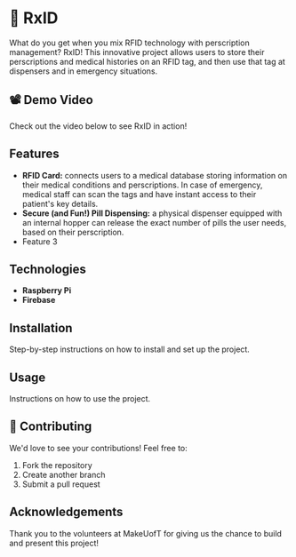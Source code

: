 # 💊 RxID

What do you get when you mix RFID technology with perscription management? RxID!
This innovative project allows users to store their perscriptions and medical histories on an RFID tag, and then use that tag at dispensers and in emergency situations. 


## 📽️ Demo Video
Check out the video below to see RxID in action!

## Features
- **RFID Card:** connects users to a medical database storing information on their medical conditions and perscriptions. In case of emergency, medical staff can scan the tags and have instant access to their patient's key details. 
- **Secure (and Fun!) Pill Dispensing:** a physical dispenser equipped with an internal hopper can release the exact number of pills the user needs, based on their perscription.  
- Feature 3

## Technologies
- **Raspberry Pi**
- **Firebase**

## Installation
Step-by-step instructions on how to install and set up the project.

## Usage
Instructions on how to use the project.

## 🤝 Contributing
We'd love to see your contributions! Feel free to:
1. Fork the repository
2. Create another branch
3. Submit a pull request

## Acknowledgements
Thank you to the volunteers at MakeUofT for giving us the chance to build and present this project!